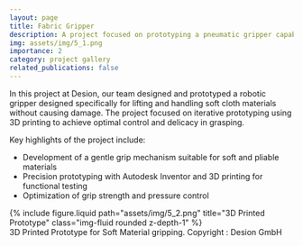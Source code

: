 ```yaml
---
layout: page
title: Fabric Gripper
description: A project focused on prototyping a pneumatic gripper capable of grasping and lifting delicate, soft cloths.
img: assets/img/5_1.png
importance: 2
category: project gallery
related_publications: false
---
```


In this project at Desion, our team designed and prototyped a robotic gripper designed specifically for lifting and handling soft cloth materials without causing damage. The project focused on iterative prototyping using 3D printing to achieve optimal control and delicacy in grasping.

Key highlights of the project include:

- Development of a gentle grip mechanism suitable for soft and pliable materials
- Precision prototyping with Autodesk Inventor and 3D printing for functional testing
- Optimization of grip strength and pressure control


<div class="row justify-content-sm-center">
    <div class="col-sm-4 mt-3 mt-md-0">
        {% include figure.liquid path="assets/img/5_2.png" title="3D Printed Prototype" class="img-fluid rounded z-depth-1" %}
    </div>
</div>
<div class="caption">
    3D Printed Prototype for Soft Material gripping. Copyright : Desion GmbH
</div>

